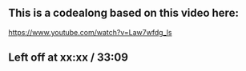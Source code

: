 ## This is a codealong based on this video here:
https://www.youtube.com/watch?v=Law7wfdg_ls

## Left off at xx:xx / 33:09
